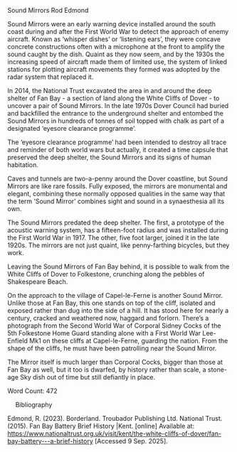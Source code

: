 Sound Mirrors
Rod Edmond

Sound Mirrors were an early warning device installed around the south coast during and after the First World War to detect the approach of enemy aircraft. Known as ‘whisper dishes’ or ‘listening ears’, they were concave concrete constructions often with a microphone at the front to amplify the sound caught by the dish. Quaint as they now seem, and by the 1930s the increasing speed of aircraft made them of limited use, the system of linked stations for plotting aircraft movements they formed was adopted by the radar system that replaced it. 

In 2014, the National Trust excavated the area in and around the deep shelter of Fan Bay - a section of land along the White Cliffs of Dover - to uncover a pair of Sound Mirrors. In the late 1970s Dover Council had buried and backfilled the entrance to the underground shelter and entombed the Sound Mirrors in hundreds of tonnes of soil topped with chalk as part of a designated ‘eyesore clearance programme’.

The ‘eyesore clearance programme’ had been intended to destroy all trace and reminder of both world wars but actually, it created a time capsule that preserved the deep shelter, the Sound Mirrors and its signs of human habitation. 

Caves and tunnels are two-a-penny around the Dover coastline, but Sound Mirrors are like rare fossils. Fully exposed, the mirrors are monumental and elegant, combining these normally opposed qualities in the same way that the term ‘Sound Mirror’ combines sight and sound in a synaesthesia all its own. 

The Sound Mirrors predated the deep shelter. The first, a prototype of the acoustic warning system, has a fifteen-foot radius and was installed during the First World War in 1917. The other, five foot larger, joined it in the late 1920s. The mirrors are not just quaint, like penny-farthing bicycles, but they work.

Leaving the Sound Mirrors of Fan Bay behind, it is possible to walk from the White Cliffs of Dover to Folkestone, crunching along the pebbles of Shakespeare Beach.

On the approach to the village of Capel-le-Ferne is another Sound Mirror. Unlike those at Fan Bay, this one stands on top of the cliff, isolated and exposed rather than dug into the side of a hill. It has stood here for nearly a century, cracked and weathered now, haggard and forlorn. There’s a photograph from the Second World War of Corporal Sidney Cocks of the 5th Folkestone Home Guard standing alone with a First World War Lee-Enfield Mk1 on these cliffs at Capel-le-Ferne, guarding the nation. From the shape of the cliffs, he must have been patrolling near the Sound Mirror. 

The Mirror itself is much larger than Corporal Cocks, bigger than those at Fan Bay as well, but it too is dwarfed, by history rather than scale, a stone-age Sky dish out of time but still defiantly in place.

Word Count: 472

 
Bibliography

Edmond, R. (2023). Borderland. Troubador Publishing Ltd.
National Trust. (2015). Fan Bay Battery Brief History |Kent. [online] Available at: https://www.nationaltrust.org.uk/visit/kent/the-white-cliffs-of-dover/fan-bay-battery---a-brief-history [Accessed 9 Sep. 2025].



